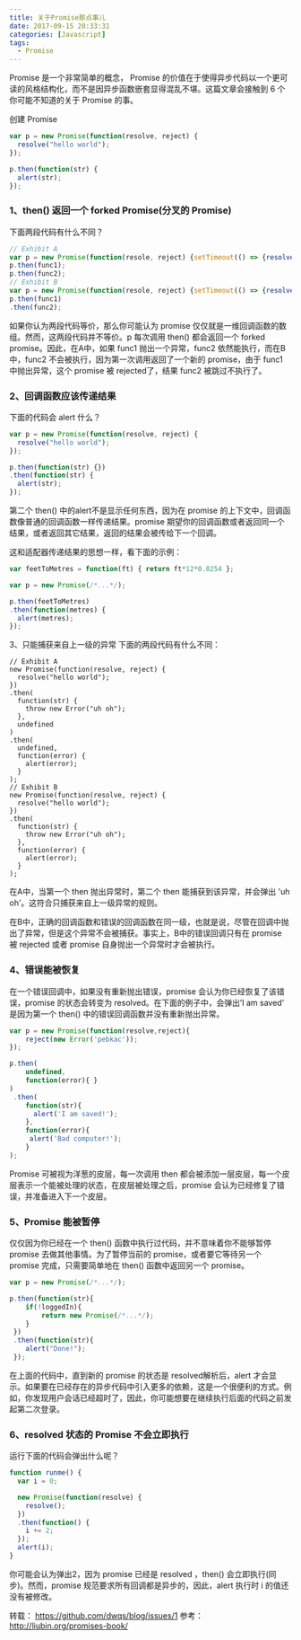 ```yaml
---
title: 关于Promise那点事儿
date: 2017-09-15 20:33:31
categories: [Javascript]
tags:
  - Promise
---
```


Promise 是一个非常简单的概念，
Promise 的价值在于使得异步代码以一个更可读的风格结构化，而不是因异步函数嵌套显得混乱不堪。这篇文章会接触到 6 个你可能不知道的关于 Promise 的事。

创建 Promise
```js
var p = new Promise(function(resolve, reject) {
  resolve("hello world");
});

p.then(function(str) {
  alert(str);
});
```
### 1、then() 返回一个 forked Promise(分叉的 Promise)
下面两段代码有什么不同？
```js
// Exhibit A
var p = new Promise(function(resole, reject) {setTimeout(() => {resolve('done')})});
p.then(func1);
p.then(func2);
// Exhibit B
var p = new Promise(function(resole, reject) {setTimeout(() => {resolve('done')})});
p.then(func1)
.then(func2);
```
如果你认为两段代码等价，那么你可能认为 promise 仅仅就是一维回调函数的数组。然而，这两段代码并不等价。p 每次调用 then() 都会返回一个 forked promise。因此，在A中，如果 func1 抛出一个异常，func2 依然能执行，而在B中，func2 不会被执行，因为第一次调用返回了一个新的 promise，由于 func1 中抛出异常，这个 promise 被 rejected了，结果 func2 被跳过不执行了。

### 2、回调函数应该传递结果
下面的代码会 alert 什么？
```js
var p = new Promise(function(resolve, reject) {
  resolve("hello world");
});

p.then(function(str) {})
.then(function(str) {
  alert(str);
});
```
第二个 then() 中的alert不是显示任何东西，因为在 promise 的上下文中，回调函数像普通的回调函数一样传递结果。promise 期望你的回调函数或者返回同一个结果，或者返回其它结果，返回的结果会被传给下一个回调。

这和适配器传递结果的思想一样，看下面的示例：
```js
var feetToMetres = function(ft) { return ft*12*0.0254 };

var p = new Promise(/*...*/);

p.then(feetToMetres)
.then(function(metres) {
  alert(metres);
});
```
3、只能捕获来自上一级的异常
下面的两段代码有什么不同：
```
// Exhibit A
new Promise(function(resolve, reject) {
  resolve("hello world");
})
.then(
  function(str) {
    throw new Error("uh oh");
  },
  undefined
)
.then(
  undefined,
  function(error) {
    alert(error);
  }
);
// Exhibit B
new Promise(function(resolve, reject) {
  resolve("hello world");
})
.then(
  function(str) {
    throw new Error("uh oh");
  },
  function(error) {
    alert(error);
  }
);
```
在A中，当第一个 then 抛出异常时，第二个 then 能捕获到该异常，并会弹出 'uh oh'。这符合只捕获来自上一级异常的规则。

在B中，正确的回调函数和错误的回调函数在同一级，也就是说，尽管在回调中抛出了异常，但是这个异常不会被捕获。事实上，B中的错误回调只有在 promise 被 rejected 或者 promise 自身抛出一个异常时才会被执行。

### 4、错误能被恢复
在一个错误回调中，如果没有重新抛出错误，promise 会认为你已经恢复了该错误，promise 的状态会转变为 resolved。在下面的例子中，会弹出’I am saved’ 是因为第一个 then() 中的错误回调函数并没有重新抛出异常。
```js
var p = new Promise(function(resolve,reject){
    reject(new Error('pebkac'));
});  

p.then(
    undefined,
    function(error){ }
)
 .then(
    function(str){
      alert('I am saved!');
    },
    function(error){
     alert('Bad computer!');
    }
);
```
Promise 可被视为洋葱的皮层，每一次调用 then 都会被添加一层皮层，每一个皮层表示一个能被处理的状态，在皮层被处理之后，promise 会认为已经修复了错误，并准备进入下一个皮层。

### 5、Promise 能被暂停
仅仅因为你已经在一个 then() 函数中执行过代码，并不意味着你不能够暂停 promise 去做其他事情。为了暂停当前的 promise，或者要它等待另一个 promise 完成，只需要简单地在 then() 函数中返回另一个 promise。
```js
var p = new Promise(/*...*/);   

p.then(function(str){
    if(!loggedIn){
        return new Promise(/*...*/);
    }
 }) 
 .then(function(str){
    alert("Done!");
 });
```
在上面的代码中，直到新的 promise 的状态是 resolved解析后，alert 才会显示。如果要在已经存在的异步代码中引入更多的依赖，这是一个很便利的方式。例如，你发现用户会话已经超时了，因此，你可能想要在继续执行后面的代码之前发起第二次登录。

### 6、resolved 状态的 Promise 不会立即执行
运行下面的代码会弹出什么呢？
```js
function runme() {
  var i = 0;

  new Promise(function(resolve) {
    resolve();
  })
  .then(function() {
    i += 2;
  });
  alert(i);
}
```
你可能会认为弹出2，因为 promise 已经是 resolved ，then() 会立即执行(同步)。然而，promise 规范要求所有回调都是异步的，因此，alert 执行时 i 的值还没有被修改。

转载： https://github.com/dwqs/blog/issues/1
参考： http://liubin.org/promises-book/